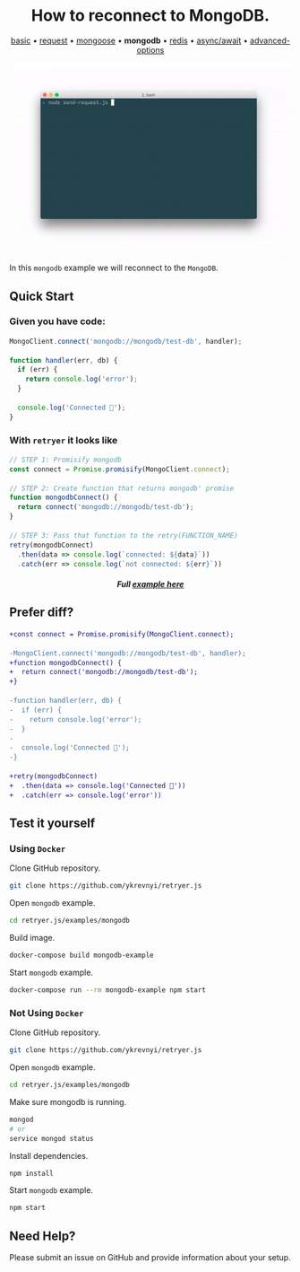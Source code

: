 
<h1 align="center">How to reconnect to MongoDB.</h1>

<p align="center">
  <a href="https://github.com/ykrevnyi/reconnect/blob/docs/examples/basic/">basic</a> &bull;
  <a href="https://github.com/ykrevnyi/reconnect/blob/docs/examples/request/">request</a> &bull;
  <a href="https://github.com/ykrevnyi/reconnect/blob/docs/examples/mongoose/">mongoose</a> &bull;
  <b>mongodb</b> &bull;
  <a href="https://github.com/ykrevnyi/reconnect/blob/docs/examples/redis/">redis</a> &bull;
  <a href="https://github.com/ykrevnyi/reconnect/blob/docs/examples/async-await/">async/await</a> &bull;
  <a href="https://github.com/ykrevnyi/reconnect/blob/docs/examples/advanced-options/">advanced-options</a>
</p>

<p align="center">
  <img src="https://github.com/ykrevnyi/reconnect/blob/docs/docs/retryer-v1.5.1.gif" alt="retryer.js intro"/>
</p>

In this `mongodb` example we will reconnect to the `MongoDB`.

## Quick Start

### Given you have code:

```javascript
MongoClient.connect('mongodb://mongodb/test-db', handler);

function handler(err, db) {
  if (err) {
    return console.log('error');
  }

  console.log('Connected 🎉');
}
```

### With `retryer` it looks like
```javascript
// STEP 1: Promisify mongodb
const connect = Promise.promisify(MongoClient.connect);

// STEP 2: Create function that returns mongodb' promise
function mongodbConnect() {
  return connect('mongodb://mongodb/test-db');
}

// STEP 3: Pass that function to the retry(FUNCTION_NAME)
retry(mongodbConnect)
  .then(data => console.log(`connected: ${data}`))
  .catch(err => console.log(`not connected: ${err}`))
```
<h5 align="center">Full <a href="https://github.com/ykrevnyi/reconnect/blob/docs/examples/mongodb/index.js">example here</a></h5>

## Prefer diff?
```diff
+const connect = Promise.promisify(MongoClient.connect);

-MongoClient.connect('mongodb://mongodb/test-db', handler);
+function mongodbConnect() {
+  return connect('mongodb://mongodb/test-db');
+}

-function handler(err, db) {
-  if (err) {
-    return console.log('error');
-  }
-
-  console.log('Connected 🎉');
-}

+retry(mongodbConnect)
+  .then(data => console.log('Connected 🎉'))
+  .catch(err => console.log('error'))
```

## Test it yourself
### Using `Docker`
Clone GitHub repository.
```bash
git clone https://github.com/ykrevnyi/retryer.js
```

Open `mongodb` example.
```bash
cd retryer.js/examples/mongodb
```

Build image.
```bash
docker-compose build mongodb-example
```

Start `mongodb` example.
```bash
docker-compose run --rm mongodb-example npm start
```

### Not Using `Docker`
Clone GitHub repository.
```bash
git clone https://github.com/ykrevnyi/retryer.js
```

Open `mongodb` example.
```bash
cd retryer.js/examples/mongodb
```

Make sure mongodb is running.
```bash
mongod
# or
service mongod status
```

Install dependencies.
```bash
npm install
```

Start `mongodb` example.
```bash
npm start
```

## Need Help?
Please submit an issue on GitHub and provide information about your setup.
